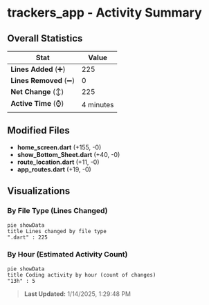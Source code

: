 # trackers_app - Activity Summary 

## Overall Statistics

| Stat                   | Value                                                             |
| ---------------------- | ----------------------------------------------------------------- |
| **Lines Added** (➕)   | 225                                          |
| **Lines Removed** (➖) | 0                                        |
| **Net Change** (↕)    | 225                |
| **Active Time** (⌚)   | 4 minutes |


## Modified Files
- **home_screen.dart** (+155, -0)
- **show_Bottom_Sheet.dart** (+40, -0)
- **route_location.dart** (+11, -0)
- **app_routes.dart** (+19, -0)

## Visualizations

### By File Type (Lines Changed)

```mermaid
pie showData
title Lines changed by file type
".dart" : 225
```

### By Hour (Estimated Activity Count)

```mermaid
pie showData
title Coding activity by hour (count of changes)
"13h" : 5
```


> **Last Updated:** 1/14/2025, 1:29:48 PM